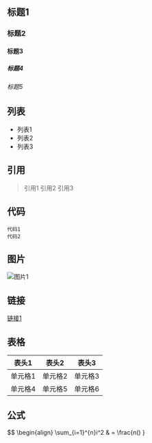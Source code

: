 ## 标题1

### 标题2

#### 标题3

##### 标题4

###### 标题5

## 列表

- 列表1
- 列表2
- 列表3

## 引用

> 引用1
> 引用2
> 引用3

## 代码

```
代码1
代码2
```

## 图片

![图片1](https://github.com/guodong4/guodong4.github.io/raw/master/images/1.jpg)

## 链接

[链接1](https://github.com/guodong4/guodong4.github.io)

## 表格

| 表头1 | 表头2 | 表头3 |
| :--: | :--: | :--: |
| 单元格1 | 单元格2 | 单元格3 |
| 单元格4 | 单元格5 | 单元格6 |

## 公式

$$
\begin{align}
\sum_{i=1}^{n}i^2 & = \frac{n()
}